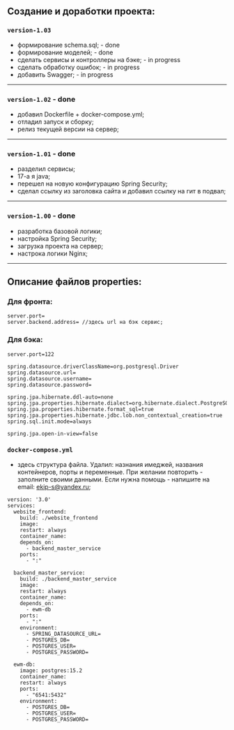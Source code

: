 ## Создание и доработки проекта:
### `version-1.03`
 - формирование schema.sql; - done
 - формирование моделей; - done
 - сделать сервисы и контроллеры на бэке; - in progress
 - сделать обработку ошибок; - in progress
 - добавить Swagger; - in progress
***
### `version-1.02` - done
 - добавил Dockerfile + docker-compose.yml; 
 - отладил запуск и сборку; 
 - релиз текущей версии на сервер;
***
### `version-1.01` - done
- разделил сервисы;
- 17-а я java;
- перешел на новую конфигурацию Spring Security;
- сделал ссылку из заголовка сайта и добавил ссылку на гит в подвал;
***
### `version-1.00` - done
- разработка базовой логики;
- настройка Spring Security;
- загрузка проекта на сервер;
- настрока логики Nginx;



***
## Описание файлов properties:
### Для фронта: 
```
server.port=
server.backend.address= //здесь url на бэк сервис;
```
### Для бэка: 
```
server.port=122

spring.datasource.driverClassName=org.postgresql.Driver
spring.datasource.url=
spring.datasource.username=
spring.datasource.password=

spring.jpa.hibernate.ddl-auto=none
spring.jpa.properties.hibernate.dialect=org.hibernate.dialect.PostgreSQL10Dialect
spring.jpa.properties.hibernate.format_sql=true
spring.jpa.properties.hibernate.jdbc.lob.non_contextual_creation=true
spring.sql.init.mode=always

spring.jpa.open-in-view=false
```
### `docker-compose.yml`
* здесь структура файла. Удалил: назнания имеджей, названия контейнеров, порты и переменные. При желании повторить - заполните своими данными. Если нужна помощь - напишите на email: ekip-s@yandex.ru; 
```
version: '3.0'
services:
  website_frontend:
    build: ./website_frontend
    image: 
    restart: always
    container_name: 
    depends_on:
      - backend_master_service
    ports:
      - ":"

  backend_master_service:
    build: ./backend_master_service
    image: 
    restart: always
    container_name: 
    depends_on:
      - ewm-db
    ports:
      - ":"
    environment:
      - SPRING_DATASOURCE_URL=
      - POSTGRES_DB=
      - POSTGRES_USER=
      - POSTGRES_PASSWORD=

  ewm-db:
    image: postgres:15.2
    container_name: 
    restart: always
    ports:
      - "6541:5432"
    environment:
      - POSTGRES_DB=
      - POSTGRES_USER=
      - POSTGRES_PASSWORD=
```



